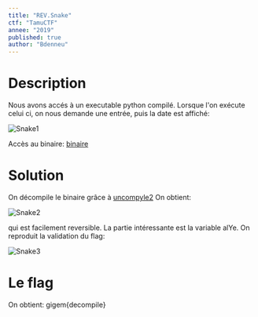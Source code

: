 ```yaml
---
title: "REV.Snake"
ctf: "TamuCTF"
annee: "2019"
published: true
author: "Bdenneu"
---
```

# Description
Nous avons accés à un executable python compilé.
Lorsque l'on exécute celui ci, on nous demande une entrée, puis la date est affiché:

![Snake1](/assets/images/TamuCTF2019/tamuctf2019_snake1.png)

Accès au binaire: [binaire](/writeup-scripts/2018-2019/TamuCTF2019/reversing2.pyc)

# Solution

On décompile le binaire grâce à [uncompyle2](https://github.com/wibiti/uncompyle2)
On obtient:

![Snake2](/assets/images/TamuCTF2019/tamuctf2019_snake2.png)

qui est facilement reversible. La partie intéressante est la variable alYe.
On reproduit la validation du flag:

![Snake3](/assets/images/TamuCTF2019/tamuctf2019_snake3.png)

# Le flag
On obtient: gigem{decompile}
